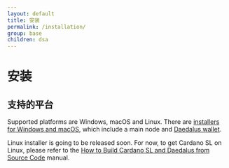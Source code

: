 ```yaml
---
layout: default
title: 安装
permalink: /installation/
group: base
children: dsa
---
```


<!-- Reviewed at d0868afac50ba6ffcbd95054e65cbf77fa513082 -->

# 安装

<!-- CARDANO_SL_README_BEGIN_3 -->
## 支持的平台

Supported platforms are Windows, macOS and Linux. There are
[installers for Windows and macOS](https://daedaluswallet.io/#download),
which include a main node and [Daedalus wallet](https://github.com/input-output-hk/daedalus).

Linux installer is going to be released soon. For now, to
get Cardano SL on Linux, please refer to the [How to Build Cardano SL and Daedalus from
Source Code](https://github.com/input-output-hk/cardano-sl/blob/develop/docs/how-to/build-cardano-sl-and-daedalus-from-source-code.md)
manual.
<!-- CARDANO_SL_README_END_3 -->
